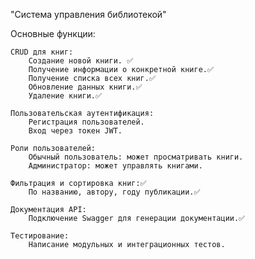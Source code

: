 "Система управления библиотекой" 

  Основные функции:

    CRUD для книг:
        Создание новой книги. ✅
        Получение информации о конкретной книге.✅
        Получение списка всех книг.✅
        Обновление данных книги.✅
        Удаление книги.✅

    Пользовательская аутентификация:
        Регистрация пользователей.
        Вход через токен JWT.

    Роли пользователей:
        Обычный пользователь: может просматривать книги.
        Администратор: может управлять книгами.

    Фильтрация и сортировка книг:✅
        По названию, автору, году публикации.✅

    Документация API:
        Подключение Swagger для генерации документации.✅

    Тестирование:
        Написание модульных и интеграционных тестов.
